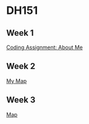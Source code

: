 # DH151

## Week 1

[Coding Assignment: About Me](Week%201/aboutme.html)

## Week 2

[My Map](Week%202/index.html)

## Week 3

[Map](Week%203/index.html)